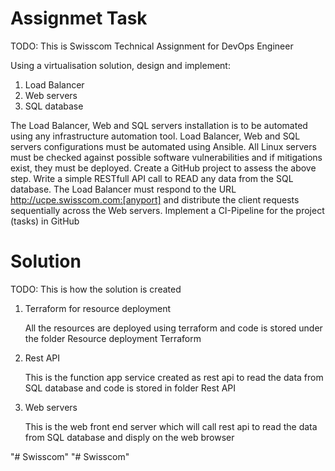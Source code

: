 # Assignmet Task
TODO: This is Swisscom Technical Assignment for DevOps Engineer

Using a virtualisation solution, design and implement:
1.  Load Balancer
2.  Web servers
3.  SQL database

The Load Balancer, Web and SQL servers installation is to be automated using any infrastructure automation tool.
Load Balancer, Web and SQL servers configurations must be automated using Ansible.
All Linux servers must be checked against possible software vulnerabilities and if mitigations exist, they must be deployed.
Create a GitHub project to assess the above step.
Write a simple RESTfull API call to READ any data from the SQL database.
The Load Balancer must respond to the URL http://ucpe.swisscom.com:[anyport] and distribute the client requests sequentially across the Web
servers.
Implement a CI-Pipeline for the project (tasks) in GitHub

# Solution 
TODO: This is how the solution is created
1.	Terraform for resource deployment

    All the resources are deployed using terraform and code is stored under the folder Resource deployment Terraform

2.	Rest API

    This is the function app service created as rest api to read the data from SQL database and code is stored in folder Rest API

    
3.	Web servers

    This is the web front end server which will call rest api to read the data from SQL database and disply on the web browser


"# Swisscom" 
"# Swisscom" 

